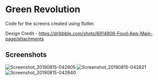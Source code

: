 # Green Revolution

Code for the screens created using flutter.

Design Credit - https://dribbble.com/shots/6914808-Food-App-Main-page/attachments

## Screenshots
![Screenshot_20190815-042805](https://user-images.githubusercontent.com/8137504/63108584-dd4f1500-bfa4-11e9-9107-d2deed89a79b.png)
![Screenshot_20190815-042821](https://user-images.githubusercontent.com/8137504/63108585-dd4f1500-bfa4-11e9-928a-6a3c8dfebc58.png)
![Screenshot_20190815-042840](https://user-images.githubusercontent.com/8137504/63108586-dde7ab80-bfa4-11e9-8086-79b10f3942f0.png)


